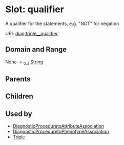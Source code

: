 
# Slot: qualifier


A qualifier for the statements, e.g. "NOT" for negation

URI: [diag:triple__qualifier](http://w3id.org/ontogpt/diagnostic_procedure/triple__qualifier)


## Domain and Range

None &#8594;  <sub>0..1</sub> [String](types/String.md)

## Parents


## Children


## Used by

 * [DiagnosticProceduretoAttributeAssociation](DiagnosticProceduretoAttributeAssociation.md)
 * [DiagnosticProceduretoPhenotypeAssociation](DiagnosticProceduretoPhenotypeAssociation.md)
 * [Triple](Triple.md)
